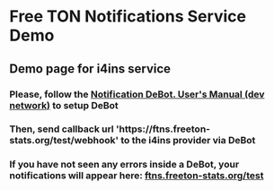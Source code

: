 # Free TON Notifications Service Demo

<h2>Demo page for i4ins service</h2>
<h3>Please, follow the <a href="https://tonlabs.notion.site/Notification-DeBot-User-s-Manual-cbd9f3e1aab74c83850a91335894a2c8" target="__blank">Notification DeBot. User's Manual (dev network)</a> to setup DeBot</h3>
<h3>Then, send callback url 'https://ftns.freeton-stats.org/test/webhook' to the i4ins provider via DeBot</h3>
<h3>If you have not seen any errors inside a DeBot, your notifications will appear here: <a href="https://ftns.freeton-stats.org/test" target="__blank">ftns.freeton-stats.org/test</a></h3>
